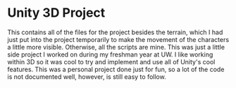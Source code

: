 # Unity 3D Project
This contains all of the files for the project besides the terrain, which I had just put into the project temporarily to make the movement of the characters a little more visible. Otherwise, all the scripts are mine. This was just a little side project I worked on during my freshman year at UW. I like working within 3D so it was cool to try and implement and use all of Unity's cool features. This was a personal project done just for fun, so a lot of the code is not documented well, however, is still easy to follow. 
